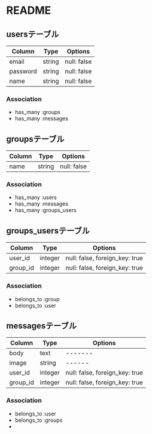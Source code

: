 # README
## usersテーブル

|Column|Type|Options|
|------|----|-------|
|email|string|null: false|
|password|string|null: false|
|name|string|null: false|

### Association
- has_many :groups
- has_many :messages
## groupsテーブル

|Column|Type|Options|
|------|----|-------|
|name|string|null: false|

### Association
- has_many :users
-  has_many :messages
- has_many :groups_users
## groups_usersテーブル

|Column|Type|Options|
|------|----|-------|
|user_id|integer|null: false, foreign_key: true|
|group_id|integer|null: false, foreign_key: true|

### Association
- belongs_to :group
- belongs_to :user
## messagesテーブル

|Column|Type|Options|
|------|----|-------|
|body|text|-------|
|image|string|------|
|user_id|integer|null: false, foreign_key: true|
|group_id|integer|null: false, foreign_key: true|

### Association
- belongs_to :user
- belongs_to :groups
- 

